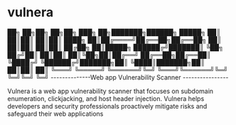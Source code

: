 # vulnera


██╗   ██╗██╗   ██╗██╗     ███╗   ██╗███████╗██████╗  █████╗ 
██║   ██║██║   ██║██║     ████╗  ██║██╔════╝██╔══██╗██╔══██╗
██║   ██║██║   ██║██║     ██╔██╗ ██║█████╗  ██████╔╝███████║
╚██╗ ██╔╝██║   ██║██║     ██║╚██╗██║██╔══╝  ██╔══██╗██╔══██║
 ╚████╔╝ ╚██████╔╝███████╗██║ ╚████║███████╗██║  ██║██║  ██║
  ╚═══╝   ╚═════╝ ╚══════╝╚═╝  ╚═══╝╚══════╝╚═╝  ╚═╝╚═╝  ╚═╝
--------------Web app Vulnerability Scanner ----------------                                                         


Vulnera is a web app vulnerability scanner that focuses on subdomain enumeration, clickjacking, and host header injection. Vulnera helps developers and security professionals proactively mitigate risks and safeguard their web applications

